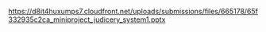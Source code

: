 https://d8it4huxumps7.cloudfront.net/uploads/submissions/files/665178/65f332935c2ca_miniproject_judicery_system1.pptx
